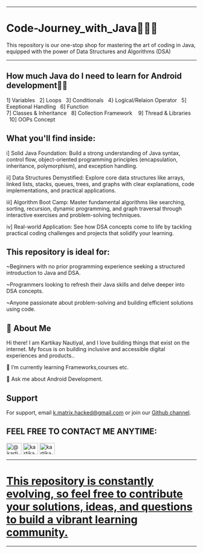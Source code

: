 <hr/>

# Code-Journey_with_Java🧑🏻‍💻

This repository is our one-stop shop for mastering the art of coding in Java, equipped with the power of Data Structures and Algorithms (DSA)

<hr/>

## How much Java do I need to learn for Android development🫨❔

1] Variables &nbsp;&nbsp;2] Loops &nbsp;&nbsp;3] Conditionals &nbsp;&nbsp;4} Logical/Relaion Operator &nbsp;&nbsp;5] Exeptional Handling &nbsp;&nbsp;6] Function &nbsp;&nbsp;<br/>
7] Classes & Inheritance &nbsp;&nbsp;8] Collection Framework &nbsp;&nbsp; 9] Thread & Libraries &nbsp;&nbsp;10] OOPs Concept

## What you'll find inside:

i] Solid Java Foundation: Build a strong understanding of Java syntax, control flow, object-oriented programming principles (encapsulation, inheritance, polymorphism), and exception handling.

ii] Data Structures Demystified: Explore core data structures like arrays, linked lists, stacks, queues, trees, and graphs with clear explanations, code implementations, and practical applications.

iii] Algorithm Boot Camp: Master fundamental algorithms like searching, sorting, recursion, dynamic programming, and graph traversal through interactive exercises and problem-solving techniques.

iv] Real-world Application: See how DSA concepts come to life by tackling practical coding challenges and projects that solidify your learning.

## This repository is ideal for:
~Beginners with no prior programming experience seeking a structured introduction to Java and DSA.

~Programmers looking to refresh their Java skills and delve deeper into DSA concepts.

~Anyone passionate about problem-solving and building efficient solutions using code.
## 🚀 About Me

Hi there! I am Kartikay Nautiyal, and I love building things that exist on the internet. My focus is on building inclusive and accessible digital experiences and products..

🌱 I’m currently learning Frameworks,courses etc.

💬 Ask me about Android Development.


## Support

For support, email k.matrix.hacked@gmail.com or join our <a href="https://github.com/Kartikay-101" target="blank">Github channel</a>.

## FEEL FREE TO CONTACT ME ANYTIME:

<p align="left">
<a href="https://twitter.com/@kartikay____" target="blank"><img align="center" src="https://raw.githubusercontent.com/rahuldkjain/github-profile-readme-generator/master/src/images/icons/Social/twitter.svg" alt="@kartikay____" height="30" width="40" /></a>
<a href="https://linkedin.com/in/kartikay-nautiyal-251a55263" target="blank"><img align="center" src="https://raw.githubusercontent.com/rahuldkjain/github-profile-readme-generator/master/src/images/icons/Social/linked-in-alt.svg" alt="kartikay-nautiyal-251a55263" height="30" width="40" /></a>
<a href="https://instagram.com/kartikay_nautiyal" target="blank"><img align="center" src="https://raw.githubusercontent.com/rahuldkjain/github-profile-readme-generator/master/src/images/icons/Social/instagram.svg" alt="kartikay_nautiyal" height="30" width="40" /></a>
<!-- <a href="https://discord.gg/https://discord.gg/8DEXDkYW" target="blank"><img align="center" src="https://raw.githubusercontent.com/rahuldkjain/github-profile-readme-generator/master/src/images/icons/Social/discord.svg" alt="https://discord.gg/8DEXDkYW" height="30" width="40" /></a>
</p> -->
<hr/>

<h1><a href="https://github.com/Kartikay-101/Code-Journey_with_Java.git" target="_blank">
    This repository is constantly evolving, so feel free to contribute your solutions, ideas, and questions to build a vibrant learning community.
</a></h1>

<hr/>

